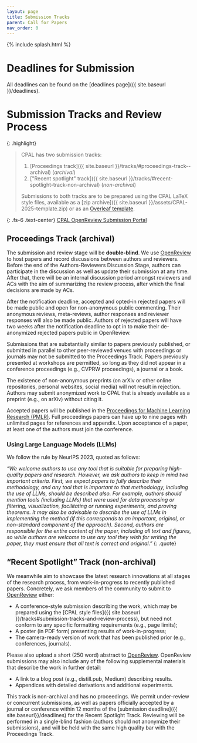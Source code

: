 ```yaml
---
layout: page
title: Submission Tracks
parent: Call for Papers
nav_order: 0
---
```


{% include splash.html %}

# Deadlines for Submission

All deadlines can be found on the [deadlines page]({{ site.baseurl
}}/deadlines).


# Submission Tracks and Review Process

{: .highlight}
> CPAL has two submission tracks:
> 1. [Proceedings track]({{ site.baseurl }}/tracks/#proceedings-track--archival) (*archival*)
> 2. ["Recent spotlight" track]({{ site.baseurl }}/tracks/#recent-spotlight-track-non-archival) (*non-archival*)
> 
> Submissions to both tracks are to be prepared using the CPAL
> LaTeX style files, available as a [zip archive]({{ site.baseurl }}/assets/CPAL-2025-template.zip)
> or as an [Overleaf template](https://www.overleaf.com/latex/templates/cpal-2025/djpnmsxjxcqs).

{: .fs-6 .text-center}
[CPAL OpenReview Submission Portal](https://openreview.net/group?id=CPAL.cc/2026)


## Proceedings Track  (archival)

The submission and review stage will be **double-blind**. We use
[OpenReview](https://openreview.net/group?id=CPAL.cc/2026/Proceedings_Track)
to host
papers and record discussions between authors and reviewers. Before the end of the
Authors-Reviewers Discussion Stage, authors can participate in the discussion as
well as update their submission at any time. After that, there will be an
internal discussion period amongst reviewers and ACs with the aim of
summarizing the review process, after which the final decisions are made by
ACs.

After the notification deadline, accepted and opted-in rejected papers will be
made public and open for non-anonymous public commenting. Their anonymous
reviews, meta-reviews, author responses and reviewer responses will also be
made public. Authors of rejected papers will have two weeks after the
notification deadline to opt in to make their de-anonymized rejected papers
public in OpenReview.

Submissions that are substantially similar to papers previously published, or
submitted in parallel to other peer-reviewed venues with proceedings or
journals may not be submitted to the Proceedings Track. Papers previously
presented at workshops are permitted, so long as they did not appear in a
conference proceedings (e.g., CVPRW proceedings), a journal or a book.

The existence of non-anonymous preprints (on arXiv or other online
repositories, personal websites, social media) will not result in rejection.
Authors may submit anonymized work to CPAL that is already available as a
preprint (e.g., on arXiv) without citing it.

Accepted papers will be published in the [Proceedings for Machine Learning
Research (PMLR)](https://proceedings.mlr.press/). Full proceedings papers can
have up to nine pages with unlimited pages for references and appendix. Upon
acceptance of a paper, at least one of the authors must join the conference.

### Using Large Language Models (LLMs) 
We follow the rule by NeurIPS 2023, quoted as follows:

*“We welcome authors to use any tool that is suitable for preparing high-quality papers and research. However, we ask authors to keep in mind two important criteria. First, we expect papers to fully describe their methodology, and any tool that is important to that methodology, including the use of LLMs, should be described also. For example, authors should mention tools (including LLMs) that were used for data processing or filtering, visualization, facilitating or running experiments, and proving theorems. It may also be advisable to describe the use of LLMs in implementing the method (if this corresponds to an important, original, or non-standard component of the approach). Second, authors are responsible for the entire content of the paper, including all text and figures, so while authors are welcome to use any tool they wish for writing the paper, they must ensure that all text is correct and original.”*
{: .quote}

## “Recent Spotlight” Track (non-archival)

We meanwhile aim to showcase the latest research innovations at all stages of
the research process, from work-in-progress to recently published papers.
Concretely, we ask members of the community to submit to
[OpenReview](https://openreview.net/group?id=CPAL.cc/2026/Recent_Spotlight_Track)
either:
- A conference-style submission describing the work, which may be prepared using the
  [CPAL style files]({{ site.baseurl }}/tracks#submission-tracks-and-review-process),
  but need not conform to any specific formatting requirements (e.g., page
  limits);
- A poster (in PDF form) presenting results of work-in-progress;
- The camera-ready version of work that has been published prior (e.g.,
  conferences, journals).

Please also upload a short (250 word) abstract to
[OpenReview](https://openreview.net/group?id=CPAL.cc/2026/Recent_Spotlight_Track).
OpenReview submissions may also include any of the following supplemental
materials that describe the work in further detail:

- A link to a blog post (e.g., distill.pub, Medium) describing results.
- Appendices with detailed derivations and additional experiments.

This track is non-archival and has no proceedings. We permit under-review or
concurrent submissions, as well as papers officially accepted by a journal or
conference within 12 months of the [submission deadline]({{
site.baseurl}}/deadlines) for the Recent Spotlight
Track. Reviewing will be performed in a single-blind
fashion (authors should not anonymize their submissions), and will be held with
the same high quality bar with the Proceedings Track. 
